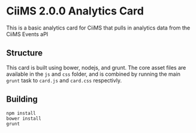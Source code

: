 # CiiMS 2.0.0 Analytics Card

This is a basic analytics card for CiiMS that pulls in analytics data from the CiiMS Events aPI

## Structure
This card is built using bower, nodejs, and grunt. The core asset files are available in the ```js``` and ```css``` folder, and is combined by running the main ```grunt``` task to ```card.js``` and ```card.css``` respectivly.

## Building

```
npm install
bower install
grunt
```
